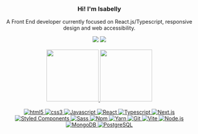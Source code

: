 <div align="center">
  
  ### Hi! I'm Isabelly
  <p>A Front End developer currently focused on React.js/Typescript, responsive design and web accessibility.</p>
</div>
<div align="center">
  <a href = "mailto:isabellymr7@gmail.com" target="_blank"><img src="https://img.shields.io/badge/-Gmail-D14836?style=for-the-badge&logo=gmail&logoColor=white" target="_blank"></a>
  <a href="https://www.linkedin.com/in/isabelly-monteiro-963317176/" target="_blank"><img src="https://img.shields.io/badge/-LinkedIn-%230077B5?style=for-the-badge&logo=linkedin&logoColor=white" target="_blank"></a>
</div>
<br/>
<div align="center">
  <a href="https://github.com/isabellymonteiro">
  <img height="140em" src="https://github-readme-stats.vercel.app/api?username=isabellymonteiro&show_icons=true&theme=github_dark&include_all_commits=true&count_private=true"/>
  <img height="140em" src="https://github-readme-stats.vercel.app/api/top-langs/?username=isabellymonteiro&layout=compact&langs_count=7&theme=github_dark"/>
</div>
<br/>
<div style="display: inline_block" align="center">
  <img alt="html5" src="https://img.shields.io/badge/-HTML5-000000?style=flat-square&logo=html5" />
  <img alt="css3" src="https://img.shields.io/badge/CSS3-000000?style=flat-square&logo=css3&logoColor=254bdd" />
  <img alt="Javascript" src="https://img.shields.io/badge/Javascript-000000?style=flat-square&logo=javascript" />
  <img alt="React" src="https://img.shields.io/badge/-React-000000?style=flat-square&logo=react" />
  <img alt="Typescript" src="https://img.shields.io/badge/Typescript-000000?style=flat-square&logo=typescript" />
  <img alt="Next.js" src="https://img.shields.io/badge/-Next.js-000000?style=flat-square&logo=next.js" />
  <img alt="Styled Components" src="https://img.shields.io/badge/-Styled_Components-000000?style=flat-square&logo=styled-components" />
  <img alt="Sass" src="https://img.shields.io/badge/-Sass-000000?style=flat-square&logo=sass" />
  <img alt="Npm" src="https://img.shields.io/badge/-Npm-000000?style=flat-square&logo=npm" />
  <img alt="Yarn" src="https://img.shields.io/badge/-Yarn-000000?style=flat-square&logo=yarn" />
  <img alt="Git" src="https://img.shields.io/badge/-Git-000000?style=flat-square&logo=git" />
  <img alt="Vite" src="https://img.shields.io/badge/-Vite-000000?style=flat-square&logo=vite" />
  <img alt="Node.js" src="https://img.shields.io/badge/-Node.js-000000?style=flat-square&logo=Node.js" />
  <img alt="MongoDB" src="https://img.shields.io/badge/-MongoDB-000000?style=flat-square&logo=MongoDB" />
  <img alt="PostgreSQL" src="https://img.shields.io/badge/-PostgreSQL-000000?style=flat-square&logo=PostgreSQL" />
</div>
